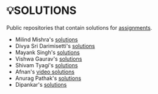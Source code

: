 # 💡SOLUTIONS

Public repositories that contain solutions for [assignments](https://github.com/kunal-kushwaha/DSA-Bootcamp-Java/tree/main/assignments).

- Milind Mishra's [solutions](https://github.com/thatbeautifuldream/java-dsa-bootcamp)
- Divya Sri Darimisetti's [solutions](https://github.com/irsayvid/problem-attic)
- Mayank Singh's [solutions](https://github.com/mayankkuthar/DSA-with-JAVA)
- Vishwa Gaurav's [solutions](https://github.com/VishwaGauravIn/Java-DSA-Solution)
- Shivam Tyagi's [solutions](https://github.com/ShivamTyagi12345/Java-DSA-solutions)
- Afnan's [video solutions](https://github.com/afuu21/DSA-video-solutions)
- Anurag Pathak's [solutions](https://github.com/AnuragThePathak/Leetcode-Solutions)
- Dipankar's [solutions](https://github.com/dipankar-cmd/Commclassroom-DR)
